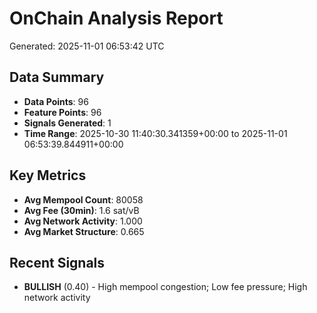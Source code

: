 # OnChain Analysis Report
Generated: 2025-11-01 06:53:42 UTC

## Data Summary
- **Data Points**: 96
- **Feature Points**: 96
- **Signals Generated**: 1
- **Time Range**: 2025-10-30 11:40:30.341359+00:00 to 2025-11-01 06:53:39.844911+00:00

## Key Metrics
- **Avg Mempool Count**: 80058
- **Avg Fee (30min)**: 1.6 sat/vB
- **Avg Network Activity**: 1.000
- **Avg Market Structure**: 0.665

## Recent Signals
- **BULLISH** (0.40) - High mempool congestion; Low fee pressure; High network activity
